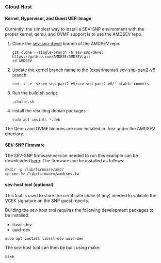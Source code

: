 ### Cloud Host
#### Kernel, Hypervisor, and Guest UEFI Image

Currently, the simplest way to install a SEV-SNP environment with the proper kernel, qemu, and OVMF support is to use the AMDSEV repo.

1. Clone the [sev-snp-devel](https://github.com/AMDESE/AMDSEV/tree/sev-snp-devel) branch of the AMDSEV repo:
    ```
    git clone --single-branch -b sev-snp-devel https://github.com/AMDESE/AMDSEV.git
    cd AMDSEV
    ```
2. Update the kernel branch name to the (experimental) sev-snp-part2-v6 branch:
    ```
    sed -i -e 's/sev-snp-part2-v5/sev-snp-part2-v6/' stable-commits
    ```
3. Run the build.sh script:
    ```
    ./build.sh
    ```
4. Install the resulting debian packages:
    ```
    sudo apt install *.deb
    ```

The Qemu and OVMF binaries are now installed in ./usr under the AMDSEV directory.

#### SEV-SNP Firmware

The SEV-SNP firmware version needed to run this example can be downloaded [here](../attestation/firmware). The firmware can be installed as follows:
```
mkdir -p /lib/firmware/amd/
cp sev.fw /lib/firmware/amd/sev.fw
```

#### sev-host tool (optional)

This tool is used to store the certificate chain (if any) needed to validate the VCEK signature on the SNP guest reports.

Building the sev-host tool requires the following development packages to be installed:
 - libssl-dev
 - uuid-dev

```
sudo apt install libssl-dev uuid-dev
```

The sev-host tool can then be built using make:
```
make
```

